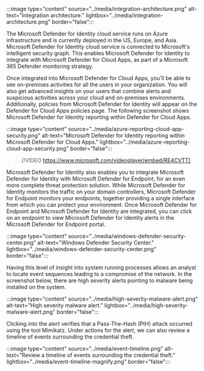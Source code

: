 :::image type="content" source="../media/integration-architecture.png" alt-text="Integration architecture." lightbox="../media/integration-architecture.png" border="false":::

The Microsoft Defender for Identity cloud service runs on Azure infrastructure and is currently deployed in the US, Europe, and Asia. Microsoft Defender for Identity cloud service is connected to Microsoft's intelligent security graph. This enables Microsoft Defender for Identity to integrate with Microsoft Defender for Cloud Apps, as part of a Microsoft 365 Defender monitoring strategy.

Once integrated into Microsoft Defender for Cloud Apps, you'll be able to see on-premises activities for all the users in your organization. You will also get advanced insights on your users that combine alerts and suspicious activities across your cloud and on-premises environments. Additionally, policies from Microsoft Defender for Identity will appear on the Defender for Cloud Apps policies page. The following screenshot shows Microsoft Defender for Identity reporting within Defender for Cloud Apps.

:::image type="content" source="../media/azure-reporting-cloud-app-security.png" alt-text="Microsoft Defender for Identity reporting within Microsoft Defender for Cloud Apps." lightbox="../media/azure-reporting-cloud-app-security.png" border="false":::

>
> [!VIDEO https://www.microsoft.com/videoplayer/embed/RE4CVTT]

Microsoft Defender for Identity also enables you to integrate Microsoft Defender for Identity with Microsoft Defender for Endpoint, for an even more complete threat protection solution. While Microsoft Defender for Identity monitors the traffic on your domain controllers, Microsoft Defender for Endpoint monitors your endpoints, together providing a single interface from which you can protect your environment.
Once Microsoft Defender for Endpoint and Microsoft Defender for Identity are integrated, you can click on an endpoint to view Microsoft Defender for Identity alerts in the Microsoft Defender for Endpoint portal.

:::image type="content" source="../media/windows-defender-security-center.png" alt-text="Windows Defender Security Center." lightbox="../media/windows-defender-security-center.png" border="false":::

Having this level of insight into system running processes allows an analyst to locate event sequences leading to a compromise of the network. In the screenshot below, there are high severity alerts pointing to malware being installed on the system.

:::image type="content" source="../media/high-severity-malware-alert.png" alt-text="High severity malware alert." lightbox="../media/high-severity-malware-alert.png" border="false":::

Clicking into the alert verifies that a Pass-The-Hash (PtH) attack occurred using the tool Mimikatz. Under actions for the alert, we can also review a timeline of events surrounding the credential theft.

:::image type="content" source="../media/event-timeline.png" alt-text="Review a timeline of events surrounding the credential theft." lightbox="../media/event-timeline-magnify.png" border="false":::
